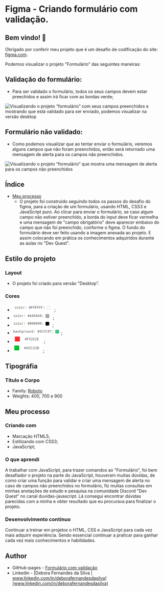 # Figma - Criando formulário com validação.

## Bem vindo! 👋

Obrigado por conferir meu projeto que é um  desafio de codificação do site: [figma.com](https://www.figma.com/file/zBKnYG9UNdUiIr8ClQTWSG/DESAFIO---HTML%2FCSS%2FJS-INTERMEDI%C3%81RIO?node-id=3-2&t=BQo1AAKzdEPNmxW8-0).


Podemos visualizar o projeto "Formulário" das seguintes maneiras:
## Validação do formulário:
- Para ser validado o formulário, todos os seus campos devem estar preechidos e assim irá ficar com as bordas verde;

![Visualizando o projeto “formulário” com seus campos preenchidos e mostrando que está validado para ser enviado, podemos visualizar na versão desktop](./src/imagem/imagem-readme/V%C3%ADdeo%20Imagens-validadas.gif)

## Formulário não validado:
- Como podemos visualizar que ao tentar enviar o formulário, veremos alguns campos que não foram preenchidos, então será retornado uma mensagem de alerta para os campos não preenchidos.

![Visualizando o projeto “formulário” que mostra uma mensagem de alerta para os campos não preenchidos](./src/imagem/imagem-readme/V%C3%ADdeo%20imagens-naoValidadas.gif)

## Índice

- [Meu processo](#meu-processo)
  - O projeto foi construído seguindo todos os passos do desafio do figma, para a criação de um formulário, usando HTML, CSS3 e JavaScript puro.
  Ao clicar para enviar o formulário, se caso algum campo não estiver preenchido, a borda do input deve ficar vermelha e uma mensagem de "campo obrigatório" deve aparecer embaixo do campo que não foi preenchido, conforme o figma.
  O fundo do formulário deve ser feito usando a imagem anexada ao projeto. E assim colocando em prática os conhecimentos adquiridos durante as aulas no "Dev Quest". 


## Estilo do projeto

### Layout
  - O projeto foi criado para versão "Desktop".

### Cores
  - ![color-branco](./src/imagem/imagem-readme/color-branco.png) ;
  - ![color-cinza](./src/imagem/imagem-readme/color-cinza.png) ;
  - ![color-preto](./src/imagem/imagem-readme/color-preto.png) ;
  - ![bg-verde](./src/imagem/imagem-readme/bg-verde.png) ;
  - ![bordears-vermelho](./src/imagem/imagem-readme/borders-vermelho.png) ;
  - ![bordears-verde](./src/imagem/imagem-readme/borders-verde.png) ;
  
## Tipográfia

### Título e Corpo
- Family: [Roboto](https://fonts.google.com/specimen/Roboto)
- Weights: 400, 700 e 900

## Meu processo

### Criando com
- Marcação HTML5;
- Estilizando com CSS3;
- JavaScript;

### O que aprendi
A trabalhar com JavaScript, para trazer comandos ao "Formulário", foi bem desafiador o projeto na parte do JavaScript, houveram muitas dúvidas, de como criar uma função para validar e criar uma mensagem de alerta no caso de campos não preenchidos no formulário, fiz muitas consultas em minhas anotações de estudo e pesquisa na comunidade Discord "Dev Quest" no canal duvidas-javascript. Lá consegui encontrar dúvidas parecidas com a minha e obter resultado que eu procurava para finalizar o projeto.

### Desenvolvimento contínuo

Continuar a treinar em projetos o HTML, CSS e JavaScript para cada vez mais adquirir experiência. Sendo essencial continuar a praticar para ganhar cada vez mais conhecimentos e habilidades.  

## Author

- GitHub-pages - [Formulário com validação](https://deborafsilva.github.io/****)
- Linkedin - [Debora Fernandes da Silva | www.linkedin.com/in/deborafernandesdasilva](www.linkedin.com/in/deborafernandesdasilva)





